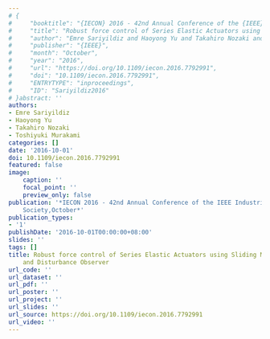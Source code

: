 ```yaml
---
# {
#     "booktitle": "{IECON} 2016 - 42nd Annual Conference of the {IEEE} Industrial Electronics Society",
#     "title": "Robust force control of Series Elastic Actuators using Sliding Mode Control and Disturbance Observer",
#     "author": "Emre Sariyildiz and Haoyong Yu and Takahiro Nozaki and Toshiyuki Murakami",
#     "publisher": "{IEEE}",
#     "month": "October",
#     "year": "2016",
#     "url": "https://doi.org/10.1109/iecon.2016.7792991",
#     "doi": "10.1109/iecon.2016.7792991",
#     "ENTRYTYPE": "inproceedings",
#     "ID": "Sariyildiz2016"
# }abstract: ''
authors:
- Emre Sariyildiz
- Haoyong Yu
- Takahiro Nozaki
- Toshiyuki Murakami
categories: []
date: '2016-10-01'
doi: 10.1109/iecon.2016.7792991
featured: false
image:
    caption: ''
    focal_point: ''
    preview_only: false
publication: '*IECON 2016 - 42nd Annual Conference of the IEEE Industrial Electronics
    Society,October*'
publication_types:
- '1'
publishDate: '2016-10-01T00:00:00+08:00'
slides: ''
tags: []
title: Robust force control of Series Elastic Actuators using Sliding Mode Control
    and Disturbance Observer
url_code: ''
url_dataset: ''
url_pdf: ''
url_poster: ''
url_project: ''
url_slides: ''
url_source: https://doi.org/10.1109/iecon.2016.7792991
url_video: ''
---
```

